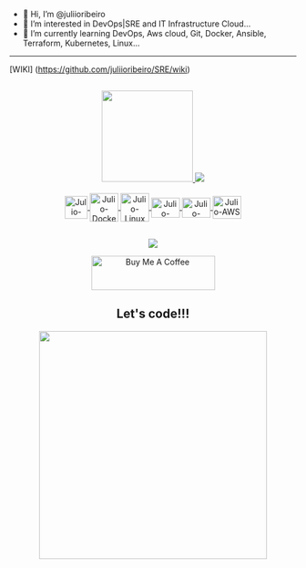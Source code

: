 - 👋 Hi, I’m @juliioribeiro
- 👀 I’m interested in DevOps|SRE and IT Infrastructure Cloud...
- 🌱 I’m currently learning DevOps, Aws cloud, Git, Docker, Ansible, Terraform, Kubernetes, Linux...
---
[WIKI] (https://github.com/juliioribeiro/SRE/wiki)

## 

<div align="center">
  <a href="https://github.com/juliioribeiro">
  <img height="160em" src="https://github-readme-stats.vercel.app/api?username=juliioribeiro&show_icons=true&theme=dark&include_all_commits=true&count_private=true"/>
  <img src = "https://github-readme-stats.vercel.app/api/top-langs/?username=juliioribeiro&hide=css,html&theme=dark">
<div style="display: inline_block"><br>
  <img align="center" alt="Julio-Git height="35" width="40" <img src="https://cdn.jsdelivr.net/gh/devicons/devicon/icons/git/git-original.svg" />
  <img align="center" alt="Julio-Docker height="35" width="50" <img src="https://cdn.jsdelivr.net/gh/devicons/devicon/icons/docker/docker-original.svg" />
  <img align="center" alt="Julio-Linux height="35" width="50" <img src="https://cdn.jsdelivr.net/gh/devicons/devicon/icons/linux/linux-original.svg" />
  <img align="center" alt="Julio-Kubernetes" height="35" width="50" <img src="https://cdn.jsdelivr.net/gh/devicons/devicon/icons/kubernetes/kubernetes-plain.svg" />
  <img align="center" alt="Julio-Vagrant" height="35" width="50" <img src="https://cdn.jsdelivr.net/gh/devicons/devicon/icons/vagrant/vagrant-original.svg" />
  <img align="center" alt="Julio-AWS" height="40" width="50" <img src = "https://cdn.jsdelivr.net/gh/devicons/devicon/icons/amazonwebservices/amazonwebservices-original.svg" />
  
  ##
 
<div> 
  <a href="https://www.linkedin.com/in/juliioribeiro-dev/" target="_blank"><img src="https://img.shields.io/badge/-LinkedIn-%230077B5?style=for-the-badge&logo=linkedin&logoColor=white" target="_blank"></a>  
</div>
<p align="center">
  <a href="https://www.buymeacoffee.com/jribeirosre" target="_blank"><img src="https://cdn.buymeacoffee.com/buttons/v2/default-yellow.png" alt="Buy Me A Coffee" height="60px" width="217px" ></a>
</p>





<div align="center">
<h2>Let's code!!!</h2>
<img src="https://media.giphy.com/media/11zb8pY7ziYZig/giphy.gif" width="400px" />
</div>

